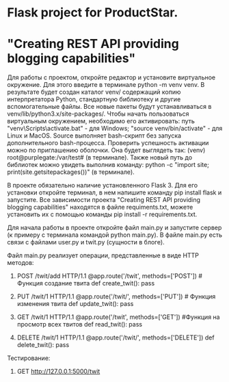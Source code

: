 # Flask project for ProductStar. 
# "Creating REST API providing blogging capabilities"

Для работы с проектом, откройте редактор и установите виртуальное окружение. Для этого введите в терминале python -m venv venv. В результате будет создан каталог venv/ содержащий копию интерпретатора Python, стандартную библиотеку и другие вспомогательные файлы. Все новые пакеты будут устанавливаться в venv/lib/python3.x/site-packages/. Чтобы начать пользоваться виртуальным окружением, необходимо его активировать: путь "venv\Scripts\activate.bat" - для Windows; "source venv/bin/activate" - для Linux и MacOS. Source выполняет bash-скрипт без запуска дополнительного bash-процесса. Проверить успешность активации можно по приглашению оболочки. Она будет выглядеть так: (venv) root@purplegate:/var/test# (в терминале). Также новый путь до библиотек можно увидеть выполнив команду: python -c "import site; print(site.getsitepackages())" (в терминале).

В проекте обязательно наличие установленного Flask 3. Для его установки откройте терминал, в нем напишите команду pip install flask и запустите.
Все зависимости проекта "Creating REST API providing blogging capabilities" находятся в файле requiments.txt, можете установить их с помощью команды pip install -r requirements.txt.

Для начала работы в проекте откройте файл main.py и запустите сервер (к примеру с терминала командой python main.py). В файле main.py есть связи с файлами user.py и twit.py (сущности в блоге).

Файл main.py реализует операции, представленные в виде HTTP методов:

1) POST /twit/add HTTP/1.1
@app.route('/twit', methods=['POST'])  #  Функция создание твита
def create_twit():
    pass

2) PUT /twit/1 HTTP/1.1
@app.route('/twit/', methods=['PUT'])  # Функция изменения твита
def update_twit():
    pass

3) GET /twit/1 HTTP/1.1
@app.route('/twit', methods=['GET'])  #Функция на просмотр всех твитов
def read_twit():
    pass

4) DELETE /twit/1 HTTP/1.1
@app.route('/twit/', methods=['DELETE'])
def delete_twit():
    pass

Тестирование: 
1) GET  http://127.0.0.1:5000/twit
